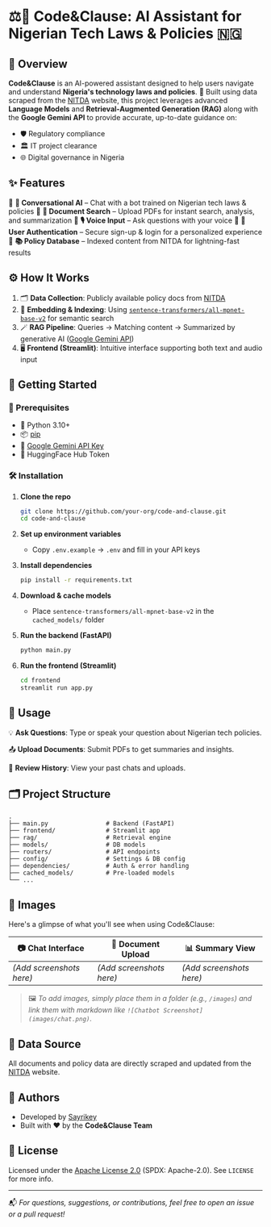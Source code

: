 # ⚖️🤖 Code\&Clause: AI Assistant for Nigerian Tech Laws & Policies 🇳🇬

## 🧠 Overview

**Code\&Clause** is an AI-powered assistant designed to help users navigate and understand **Nigeria's technology laws and policies**. 📜 Built using data scraped from the [NITDA](https://nitda.gov.ng/) website, this project leverages advanced **Language Models** and **Retrieval-Augmented Generation (RAG)** along with the **Google Gemini API** to provide accurate, up-to-date guidance on:

* 🛡️ Regulatory compliance
* 🏛️ IT project clearance
* 🌐 Digital governance in Nigeria

## ✨ Features

🔹 **💬 Conversational AI** – Chat with a bot trained on Nigerian tech laws & policies
🔹 **📂 Document Search** – Upload PDFs for instant search, analysis, and summarization
🔹 **🎙️ Voice Input** – Ask questions with your voice
🔹 **🔐 User Authentication** – Secure sign-up & login for a personalized experience
🔹 **📚 Policy Database** – Indexed content from NITDA for lightning-fast results

## ⚙️ How It Works

1. 🗂️ **Data Collection**: Publicly available policy docs from [NITDA](https://nitda.gov.ng/)
2. 🧠 **Embedding & Indexing**: Using [`sentence-transformers/all-mpnet-base-v2`](https://huggingface.co/sentence-transformers/all-mpnet-base-v2) for semantic search
3. 🪄 **RAG Pipeline**: Queries → Matching content → Summarized by generative AI ([Google Gemini API](https://ai.google.dev/gemini-api/docs))
4. 🖥️ **Frontend (Streamlit)**: Intuitive interface supporting both text and audio input

## 🚀 Getting Started

### 🧰 Prerequisites

* 🐍 Python 3.10+
* 📦 [pip](https://pip.pypa.io/en/stable/)
* 🔑 [Google Gemini API Key](https://ai.google.dev/gemini-api/docs)
* 🤗 HuggingFace Hub Token

### 🛠️ Installation

1. **Clone the repo**

   ```bash
   git clone https://github.com/your-org/code-and-clause.git
   cd code-and-clause
   ```

2. **Set up environment variables**

   * Copy `.env.example` → `.env` and fill in your API keys

3. **Install dependencies**

   ```bash
   pip install -r requirements.txt
   ```

4. **Download & cache models**

   * Place `sentence-transformers/all-mpnet-base-v2` in the `cached_models/` folder

5. **Run the backend (FastAPI)**

   ```bash
   python main.py
   ```

6. **Run the frontend (Streamlit)**

   ```bash
   cd frontend
   streamlit run app.py
   ```

## 🧪 Usage

💡 **Ask Questions**:
Type or speak your question about Nigerian tech policies.

📤 **Upload Documents**:
Submit PDFs to get summaries and insights.

📜 **Review History**:
View your past chats and uploads.

## 🗂️ Project Structure

```
.
├── main.py                # Backend (FastAPI)
├── frontend/              # Streamlit app
├── rag/                   # Retrieval engine
├── models/                # DB models
├── routers/               # API endpoints
├── config/                # Settings & DB config
├── dependencies/          # Auth & error handling
├── cached_models/         # Pre-loaded models
└── ...
```

## 📸 Images

Here's a glimpse of what you'll see when using Code\&Clause:

| 📷 Chat Interface        | 📑 Document Upload       | 📊 Summary View          |
| ------------------------ | ------------------------ | ------------------------ |
| *(Add screenshots here)* | *(Add screenshots here)* | *(Add screenshots here)* |

> 🖼️ *To add images, simply place them in a folder (e.g., `/images`) and link them with markdown like `![Chatbot Screenshot](images/chat.png)`.*

## 📡 Data Source

All documents and policy data are directly scraped and updated from the [NITDA](https://nitda.gov.ng/) website.

## 👥 Authors

* Developed by [Sayrikey](https://github.com/Sayrikey1)
* Built with ❤️ by the **Code\&Clause Team**

## 📄 License

Licensed under the [Apache License 2.0](https://www.apache.org/licenses/LICENSE-2.0) (SPDX: Apache-2.0).
See `LICENSE` for more info.

---

📬 *For questions, suggestions, or contributions, feel free to open an issue or a pull request!*
